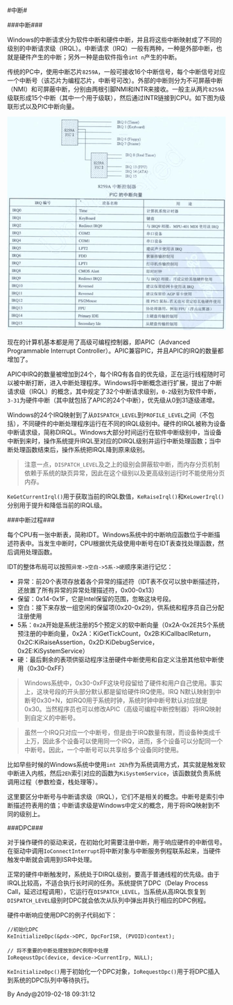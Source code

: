 
#中断#

###中断###

Windows的中断请求分为软件中断和硬件中断，并且将这些中断映射成了不同的级别的中断请求级（IRQL）。中断请求（IRQ）一般有两种，一种是外部中断，也就是硬件产生的中断；另外一种是由软件指令`int n`产生的中断。

传统的PC中，使用中断芯片`8259A`，一般可接收16个中断信号，每个中断信号对应一个中断号（该芯片为编程芯片，中断号可改）。外部的中断则分为不可屏蔽中断（NMI）和可屏蔽中断，分别由两根引脚NMI和INTR来接收。一般主从两片`8259A`级联形成15个中断（其中一个用于级联），然后通过INTR链接到CPU。如下图为级联形式以及PIC中断向量。

![图1 传统PIC](2019-02-15-Interrupt-And-IRQL-DPC-PIC-Interrupt-No.jpg)

现在的计算机基本都是用了高级可编程控制器，即APIC（Advanced Programmable Interrupt Controller）。APIC兼容PIC，并且APIC的IRQ的数量都增加了。

APIC中IRQ的数量被增加到24个，每个IRQ有各自的优先级，正在运行线程随时可以被中断打断，进入中断处理程序。Windows将中断概念进行扩展，提出了中断请求级（IRQL）的概念，其中规定了32个中断请求级别，`0-2`级别为软件中断，`3-31`为硬件中断（其中就包括了APIC的24个中断），优先级从0到31逐级递增。

Windows的24个IRQ映射到了从`DISPATCH_LEVEL`到`PROFILE_LEVEL`之间（不包括），不同硬件的中断处理程序运行在不同的IRQL级别中。硬件的IRQL被称为设备中断请求级，简称DIRQL。Windows大部分时间运行在软件中断级别中，当设备中断到来时，操作系统提升IRQL至对应的DIRQL级别并运行中断处理函数；当中断处理函数结束后，操作系统把IRQL降到原来级别。

>注意一点，`DISPATCH_LEVEL`及之上的级别会屏蔽软中断，而内存分页机制依赖于系统的缺页异常，因此在这个级别以及更高级别运行时不能使用分页内存。

`KeGetCurrentIrql()`用于获取当前的IRQL数值，`KeRaiseIrql()`和`KeLowerIrql()`分别用于提升和降低当前的IRQL级。

###中断过程###

每个CPU有一张中断表，简称IDT。Windows系统中的中断响应函数位于中断描述符表中。当发生中断时，CPU根据优先级使用中断号在IDT表查找处理函数，然后调用处理函数。

IDT的整体布局可以按照`异常->空白->5系->硬`顺序来进行记忆：

* 异常：前20个表项存放着各个异常的描述符（IDT表不仅可以放中断描述符，还放置了所有异常的异常处理描述符，0x00-0x13）
* 保留：0x14-0x1F，它是Intel保留的范围，忽略这块号段。
* 空白：接下来存放一组空闲的保留项(0x20-0x29)，供系统和程序员自己分配注册使用
* 5系：`0x2A`开始是系统注册的5个预定义的软中断向量（0x2A-0x2E共5个系统预注册的中断向量，0x2A：KiGetTickCount，0x2B:KiCallbaclReturn，0x2C:KiRaiseAssertion，0x2D:KiDebugService，0x2E:KiSystemService）
* 硬：最后剩余的表项供驱动程序注册硬件中断使用和自定义注册其他软中断使用（0x30-0xFF）

> Windows系统中，0x30-0xFF这块号段留给了硬件和用户自己使用。事实上，这块号段的开头部分默认都是留给硬件IRQ使用。IRQ N默认映射到中断号0x30+N，如IRQ0用于系统时钟，系统时钟中断号默认对应就是0x30。当然程序员也可以修改APIC（高级可编程中断控制器）将IRQ映射到自定义的中断号。

> 虽然一个IRQ只对应一个中断号，但是由于IRQ数量有限，而设备种类成千上万，因此多个设备可以使用同一个IRQ，进而，多个设备可以分配同一个中断号。因此，一个中断号可以共享给多个设备同时使用。

比如早些时候的Windows系统中使用`int 2Eh`作为系统调用方式，其实就是触发软中断进入内核，然后`2Eh`索引对应的函数为`KiSystemService`，该函数就负责系统调用过程（参数检查，栈处理等）。

这里要区分中断号与中断请求级（IRQL），它们不是相关的概念。中断号是索引中断描述符表用的值；中断请求级是Windows中定义的概念，用于将IRQ映射到不同的级别上。

###DPC###

对于操作硬件的驱动来说，在初始化时需要注册中断，用于响应硬件的中断信号。在驱动中调用`IoConnectInterrupt`将中断对象与中断服务例程联系起来，当硬件触发中断就会调用到ISR中处理。

正常的硬件中断触发时，系统处于DIRQL级别，要高于普通线程的优先级。由于IRQL比较高，不适合执行长时间的任务。系统提供了DPC（Delay Process Call，延迟过程调用），它运行在`DISPATCH_LEVEL`，当系统从高IRQL恢复到`DISPATCH_LEVEL`级别时DPC就会依次从队列中弹出并执行相应的DPC例程。

硬件中断响应使用DPC的例子代码如下：

```
//初始化DPC
KeInitializeDpc(&pdx->DPC, DpcForISR, (PVOID)context);

// 将不重要的中断处理放到DPC例程中处理
IoReqeustDpc(device, device->CurrentIrp, NULL);
```

`KeInitializeDpc()`用于初始化一个DPC对象，`IoRequestDpc()`用于将DPC插入到系统的DPC队列中等待执行。


By Andy@2019-02-18 09:31:12